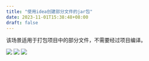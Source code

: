 ```yaml
---
title: "使用idea创建部分文件的jar包"
date: 2023-11-01T15:38:48+08:00
draft: false
---
```


该场景适用于打包项目中的部分文件，不需要经过项目编译。

![](/img/20231101-155254.jpeg)
![](/img/20231101-155302.jpeg)
![](/img/20231101-155306.jpeg)